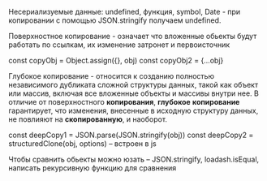 Несериализуемые данные: undefined, функция, symbol, Date - при копировании с помощью JSON.stringify получаем undefined.

Поверхностное копирование - означает что вложенные обьекты будут работать по ссылкам, их изменение затронет и первоисточник

const copyObj = Object.assign({}, obj) 
const copyObj2 = {…obj}  

 Глубокое копирование - относится к созданию полностью независимого дубликата сложной структуры данных, такой как объект или массив, включая все вложенные объекты и массивы внутри нее. В отличие от поверхностного **копирования**, **глубокое** **копирование** гарантирует, что изменения, внесенные в исходную структуру данных, не повлияют на **скопированную**, и наоборот.

const deepCopy1 = JSON.parse(JSON.stringify(obj)) 
const deepCopy2 = structuredClone(obj, options) – встроен в js 


Чтобы сравнить обьекты можно юзать – JSON.stringify, loadash.isEqual, написать рекурсивную функцию для сравнения
